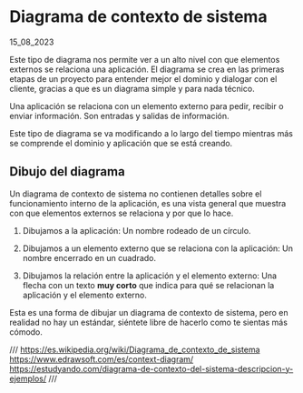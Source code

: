 # Diagrama de contexto de sistema
15_08_2023

Este tipo de diagrama nos permite ver a un alto nivel con que elementos externos se relaciona una aplicación. El diagrama se crea en las primeras etapas de un proyecto para entender mejor el dominio y dialogar con el cliente, gracias a que es un diagrama simple y para nada técnico.

Una aplicación se relaciona con un elemento externo para pedir, recibir o enviar información. Son entradas y salidas de información.

Este tipo de diagrama se va modificando a lo largo del tiempo mientras más se comprende el dominio y aplicación que se está creando.

## Dibujo del diagrama

Un diagrama de contexto de sistema no contienen detalles sobre el funcionamiento interno de la aplicación, es una vista general que muestra con que elementos externos se relaciona y por que lo hace.

1. Dibujamos a la aplicación: Un nombre rodeado de un círculo.

2. Dibujamos a un elemento externo que se relaciona con la aplicación: Un nombre encerrado en un cuadrado.

3. Dibujamos la relación entre la aplicación y el elemento externo: Una flecha con un texto **muy corto** que indica para qué se relacionan la aplicación y el elemento externo.

Esta es una forma de dibujar un diagrama de contexto de sistema, pero en realidad no hay un estándar, siéntete libre de hacerlo como te sientas más cómodo.

///
https://es.wikipedia.org/wiki/Diagrama_de_contexto_de_sistema
https://www.edrawsoft.com/es/context-diagram/
https://estudyando.com/diagrama-de-contexto-del-sistema-descripcion-y-ejemplos/
///
